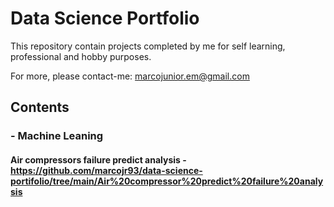 # Data Science Portfolio
This repository contain projects completed by me for self learning, professional and hobby purposes.

For more, please contact-me: marcojunior.em@gmail.com

## Contents

### - Machine Leaning
#### Air compressors failure predict analysis - https://github.com/marcojr93/data-science-portifolio/tree/main/Air%20compressor%20predict%20failure%20analysis

